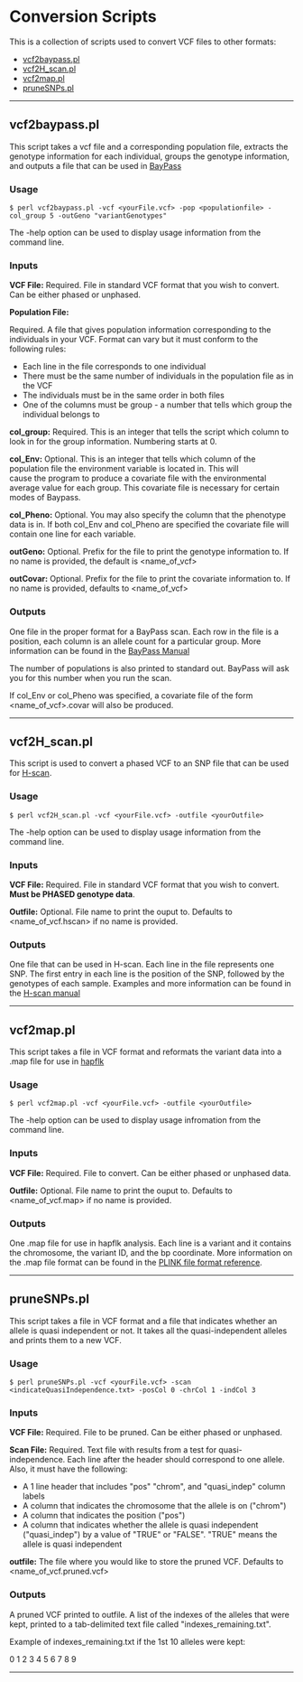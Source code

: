 # Conversion Scripts

This is a collection of scripts used to convert VCF files to other formats:
* [vcf2baypass.pl](#vcf2baypasspl)
* [vcf2H_scan.pl](#vcf2h_scanpl)
* [vcf2map.pl](#vcf2mappl)
* [pruneSNPs.pl](#prunesnpspl)
---


## vcf2baypass.pl

This script takes a vcf file and a corresponding population file, extracts the genotype information for each individual, groups the genotype information, and outputs a file that can be used in [BayPass](www1.montpellier.inra.fr/CBGP/software/baypass/files/BayPass_manual_2.1.pdf)

### Usage

`$ perl vcf2baypass.pl -vcf <yourFile.vcf> -pop <populationfile> -col_group 5 -outGeno "variantGenotypes"`

The -help option can be used to display usage information from the command line.

### Inputs

**VCF File:** Required. File in standard VCF format that you wish to convert. Can be either phased or unphased.

**Population File:**

Required. A file that gives population information corresponding to the individuals in your VCF. Format can vary but it must conform to the following rules:
* Each line in the file corresponds to one individual
* There must be the same number of individuals in the population file as in the VCF
* The individuals must be in the same order in both files
* One of the columns must be group - a number that tells which group the individual belongs to

**col_group:** Required. This is an integer that tells the script which column to look in for the group information. Numbering starts at 0.

**col_Env:** Optional. This is an integer that tells which column of the population file the environment variable is located in. This will 	 
	     cause the program to produce a covariate file with the environmental average value for each group. This covariate file is
	     necessary for certain modes of Baypass.

**col_Pheno:** Optional. You may also specify the column that the phenotype data is in. If both col_Env and col_Pheno are specified the 
	       covariate file will contain one line for each variable.   

**outGeno:** Optional. Prefix for the file to print the genotype information to. If no name is provided, the default is <name_of_vcf>

**outCovar:** Optional. Prefix for the file to print the covariate information to. If no name is provided, defaults to <name_of_vcf> 


### Outputs

One file in the proper format for a BayPass scan. Each row in the file is a position, each column is an allele count for a particular group. More information can be found in the [BayPass Manual](www1.montpellier.inra.fr/CBGP/software/baypass/files/BayPass_manual_2.1.pdf)

The number of populations is also printed to standard out. BayPass will ask you for this number when you run the scan.

If col_Env or col_Pheno was specified, a covariate file of the form <name_of_vcf>.covar will also be produced.


---



## vcf2H_scan.pl

This script is used to convert a phased VCF to an SNP file that can be used for [H-scan](https://www.dropbox.com/s/26i7mdos3w0gk41/H-scan.pdf?dl=0). 

### Usage

`$ perl vcf2H_scan.pl -vcf <yourFile.vcf> -outfile <yourOutfile>`

The -help option can be used to display usage information from the command line.

### Inputs

**VCF File:** Required. File in standard VCF format that you wish to convert. **Must be PHASED genotype data**.

**Outfile:** Optional. File name to print the ouput to. Defaults to <name_of_vcf.hscan> if no name is provided.

### Outputs

One file that can be used in H-scan. Each line in the file represents one SNP. The first entry in each line is the position of the SNP, followed by the genotypes of each sample. Examples and more information can be found in the [H-scan manual](https://www.dropbox.com/s/26i7mdos3w0gk41/H-scan.pdf?dl=0)



---



## vcf2map.pl

This script takes a file in VCF format and reformats the variant data into a .map file for use in [hapflk](https://forge-dga.jouy.inra.fr/projects/hapflk/wiki)

### Usage

`$ perl vcf2map.pl -vcf <yourFile.vcf> -outfile <yourOutfile>`

The -help option can be used to display usage infromation from the command line.

### Inputs

**VCF File:** Required. File to convert. Can be either phased or unphased data.

**Outfile:** Optional. File name to print the ouput to. Defaults to <name_of_vcf.map> if no name is provided.

### Outputs

One .map file for use in hapflk analysis. Each line is a variant and it contains the chromosome, the variant ID, and the bp coordinate. More information on the .map file format can 
be found in the [PLINK file format reference](https://www.cog-genomics.org/plink2/formats#map).




---



## pruneSNPs.pl

This script takes a file in VCF format and a file that indicates whether an allele is quasi independent or not. It takes all the quasi-independent alleles and prints them to a new VCF.

### Usage

`$ perl pruneSNPs.pl -vcf <yourFile.vcf> -scan <indicateQuasiIndependence.txt> -posCol 0 -chrCol 1 -indCol 3`

### Inputs

**VCF File:** Required. File to be pruned. Can be either phased or unphased.

**Scan File:** Required. Text file with results from a test for quasi-independence. Each line after the header should correspond to one allele. Also, it must have the following: 
* A 1 line header that includes "pos" "chrom", and "quasi_indep" column labels 
* A column that indicates the chromosome that the allele is on ("chrom")
* A column that indicates the position ("pos")
* A column that indicates whether the allele is quasi independent ("quasi_indep")  by a value of "TRUE" or "FALSE". "TRUE" means the allele is quasi independent

**outfile:** The file where you would like to store the pruned VCF. Defaults to <name_of_vcf.pruned.vcf>

### Outputs

A pruned VCF printed to outfile. A list of the indexes of the alleles that were kept, printed to a tab-delimited text file called "indexes_remaining.txt".

Example of indexes_remaining.txt if the 1st 10  alleles were kept:

0	1	2	3	4	5	6	7	8	9




---
